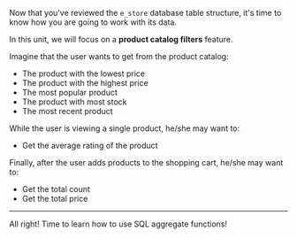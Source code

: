 Now that you've reviewed the `e_store` database table structure, it's time to know how  you are going to work with its data.

In this unit, we will focus on a __product catalog filters__ feature. 

Imagine that the user wants to get from the product catalog: 

- The product with the lowest price
- The product with the highest price
- The most popular product
- The product with most stock
- The most recent product

While the user is viewing a single product, he/she may want to: 

- Get the average rating of the product

Finally, after the user adds products to the shopping cart, he/she may want to: 

- Get the total count
- Get the total price

---
All right! Time to learn how to use SQL aggregate functions!